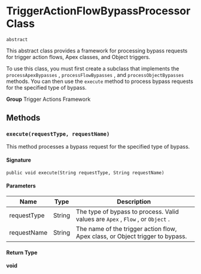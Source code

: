 # TriggerActionFlowBypassProcessor Class

`abstract`

This abstract class provides a framework for processing bypass requests for
trigger action flows, Apex classes, and Object triggers.

To use this class, you must first create a subclass that implements the
`processApexBypasses` , `processFlowBypasses` , and `processObjectBypasses` methods.
You can then use the `execute` method to process bypass requests for the specified
type of bypass.

**Group** Trigger Actions Framework

## Methods

### `execute(requestType, requestName)`

This method processes a bypass request for the specified type of bypass.

#### Signature

```apex
public void execute(String requestType, String requestName)
```

#### Parameters

| Name        | Type   | Description                                                                     |
| ----------- | ------ | ------------------------------------------------------------------------------- |
| requestType | String | The type of bypass to process. Valid values are `Apex` , `Flow` , or `Object` . |
| requestName | String | The name of the trigger action flow, Apex class, or Object trigger to bypass.   |

#### Return Type

**void**
